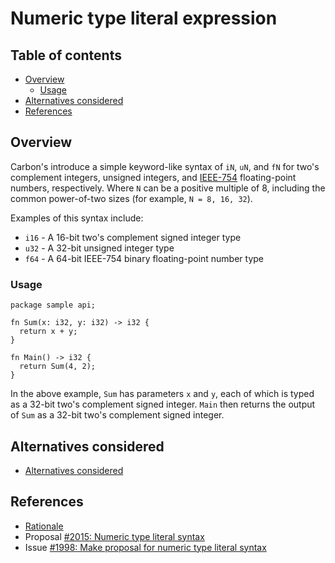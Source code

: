 # Numeric type literal expression

<!--
Part of the Carbon Language project, under the Apache License v2.0 with LLVM
Exceptions. See /LICENSE for license information.
SPDX-License-Identifier: Apache-2.0 WITH LLVM-exception
-->

<!-- toc -->

## Table of contents

-   [Overview](#overview)
    -   [Usage](#usage)
-   [Alternatives considered](#alternatives-considered)
-   [References](#references)

<!-- tocstop -->

## Overview

Carbon's introduce a simple keyword-like syntax of `iN`, `uN`, and `fN` for
two's complement integers, unsigned integers, and
[IEEE-754](https://en.wikipedia.org/wiki/IEEE_754) floating-point numbers,
respectively. Where `N` can be a positive multiple of 8, including the common
power-of-two sizes (for example, `N = 8, 16, 32`).

Examples of this syntax include:

-   `i16` - A 16-bit two's complement signed integer type
-   `u32` - A 32-bit unsigned integer type
-   `f64` - A 64-bit IEEE-754 binary floating-point number type

### Usage

```carbon
package sample api;

fn Sum(x: i32, y: i32) -> i32 {
  return x + y;
}

fn Main() -> i32 {
  return Sum(4, 2);
}
```

In the above example, `Sum` has parameters `x` and `y`, each of which is typed
as a 32-bit two's complement signed integer. `Main` then returns the output of
`Sum` as a 32-bit two's complement signed integer.

## Alternatives considered

-   [Alternatives considered](/proposals/p2015.md#alternatives-considered)

## References

-   [Rationale](/proposals/p2015.md#rationale)
-   Proposal
    [#2015: Numeric type literal syntax](https://github.com/carbon-language/carbon-lang/pull/2015)
-   Issue
    [#1998: Make proposal for numeric type literal syntax](https://github.com/carbon-language/carbon-lang/issues/1998#issuecomment-1212644291)

